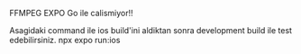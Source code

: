 FFMPEG EXPO Go ile calismiyor!!

Asagidaki command ile ios build'ini aldiktan sonra development build ile test edebilirsiniz.
npx expo run:ios    

